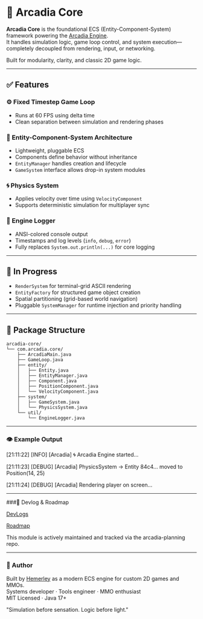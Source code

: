 # 🧱 Arcadia Core

**Arcadia Core** is the foundational ECS (Entity-Component-System) framework powering the [Arcadia Engine](https://github.com/arcadia-engine).  
It handles simulation logic, game loop control, and system execution—completely decoupled from rendering, input, or networking.

Built for modularity, clarity, and classic 2D game logic.

---

## ✅ Features

### ⚙️ Fixed Timestep Game Loop
- Runs at 60 FPS using delta time
- Clean separation between simulation and rendering phases

### 🧠 Entity-Component-System Architecture
- Lightweight, pluggable ECS
- Components define behavior without inheritance
- `EntityManager` handles creation and lifecycle
- `GameSystem` interface allows drop-in system modules

### 🌀 Physics System
- Applies velocity over time using `VelocityComponent`
- Supports deterministic simulation for multiplayer sync

### 📝 Engine Logger
- ANSI-colored console output
- Timestamps and log levels (`info`, `debug`, `error`)
- Fully replaces `System.out.println(...)` for core logging

---

## 🚧 In Progress

- `RenderSystem` for terminal-grid ASCII rendering  
- `EntityFactory` for structured game object creation  
- Spatial partitioning (grid-based world navigation)  
- Pluggable `SystemManager` for runtime injection and priority handling  

---

## 📁 Package Structure

```plaintext
arcadia-core/
└── com.arcadia.core/
    ├── ArcadiaMain.java
    ├── GameLoop.java
    ├── entity/
    │   ├── Entity.java
    │   ├── EntityManager.java
    │   ├── Component.java
    │   ├── PositionComponent.java
    │   └── VelocityComponent.java
    ├── system/
    │   ├── GameSystem.java
    │   └── PhysicsSystem.java
    └── util/
        └── EngineLogger.java
```
---

### 👁️ Example Output

[21:11:22] [INFO] [Arcadia] 🌀 Arcadia Engine started...

[21:11:23] [DEBUG] [Arcadia] PhysicsSystem → Entity 84c4... moved to Position(14, 25)

[21:11:24] [DEBUG] [Arcadia] Rendering player on screen...


---

###📜 Devlog & Roadmap

[DevLogs](https://github.com/arcadia-engine/arcadia-planning/tree/main/devlogs)

[Roadmap](https://github.com/arcadia-engine/arcadia-planning/blob/main/milestones/roadmap-v0.1.md)


This module is actively maintained and tracked via the arcadia-planning repo.

---

### 💬 Author

Built by [Hemerley](https://github.com/Hemerley) as a modern ECS engine for custom 2D games and MMOs.  
Systems developer · Tools engineer · MMO enthusiast  
MIT Licensed · Java 17+

"Simulation before sensation. Logic before light."

